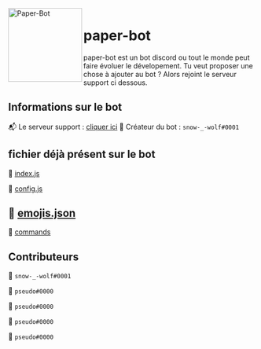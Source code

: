 <img align=left src="https://i.imgur.com/UZLwBM4.png" width="150" alt="Paper-Bot" />

# paper-bot
paper-bot est un bot discord ou tout le monde peut faire évoluer le dévelopement. Tu veut proposer une chose à ajouter au bot ?
Alors rejoint le serveur support ci dessous.


## Informations sur le bot
📬 Le serveur support : [cliquer ici](https://youtu.be/dQw4w9WgXcQ)
📘 Créateur du bot : `snow-_-wolf#0001`

## fichier déjà présent sur le bot
📄 [index.js](https://github.com/imsnowwolf/paper-bot/blob/main/index.js)

📄 [config.js](https://github.com/imsnowwolf/paper-bot/blob/main/config.js)

📄 [emojis.json](https://github.com/imsnowwolf/paper-bot/blob/main/emojis.json)
----------------------
📁 [commands]()

## Contributeurs
🥇 `snow-_-wolf#0001`

🥇 `pseudo#0000`

🥇 `pseudo#0000`

🥇 `pseudo#0000`

🥇 `pseudo#0000`
